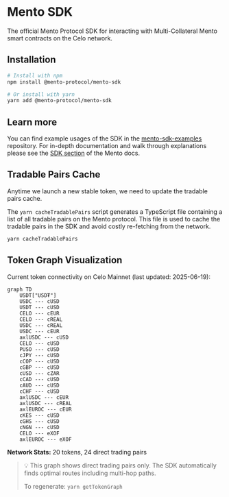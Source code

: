 # Mento SDK

The official Mento Protocol SDK for interacting with Multi-Collateral Mento smart contracts on the Celo network.

## Installation

```sh
# Install with npm
npm install @mento-protocol/mento-sdk

# Or install with yarn
yarn add @mento-protocol/mento-sdk
```

## Learn more

You can find example usages of the SDK in the [mento-sdk-examples](https://github.com/mento-protocol/mento-sdk-examples) repository. For in-depth documentation and walk through explanations please see the [SDK section](https://docs.mento.org/mento/developers/mento-sdk) of the Mento docs.

## Tradable Pairs Cache

Anytime we launch a new stable token, we need to update the tradable pairs cache.

The `yarn cacheTradablePairs` script generates a TypeScript file containing a list of all tradable pairs on the Mento protocol. This file is used to cache the tradable pairs in the SDK and avoid costly re-fetching from the network.

```sh
yarn cacheTradablePairs
```

## Token Graph Visualization

Current token connectivity on Celo Mainnet (last updated: 2025-06-19):

```mermaid
graph TD
    USDT["USD₮"]
    USDC --- cUSD
    USDT --- cUSD
    CELO --- cEUR
    CELO --- cREAL
    USDC --- cREAL
    USDC --- cEUR
    axlUSDC --- cUSD
    CELO --- cUSD
    PUSO --- cUSD
    cJPY --- cUSD
    cCOP --- cUSD
    cGBP --- cUSD
    cUSD --- cZAR
    cCAD --- cUSD
    cAUD --- cUSD
    cCHF --- cUSD
    axlUSDC --- cEUR
    axlUSDC --- cREAL
    axlEUROC --- cEUR
    cKES --- cUSD
    cGHS --- cUSD
    cNGN --- cUSD
    CELO --- eXOF
    axlEUROC --- eXOF

```

**Network Stats:** 20 tokens, 24 direct trading pairs

> 💡 This graph shows direct trading pairs only. The SDK automatically finds optimal routes including multi-hop paths.
>
> To regenerate: `yarn getTokenGraph`
